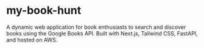 # my-book-hunt
A dynamic web application for book enthusiasts to search and discover books using the Google Books API. Built with Next.js, Tailwind CSS, FastAPI, and hosted on AWS.
